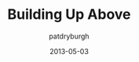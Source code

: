 ---
layout: post
author: patdryburgh
title: Building Up Above
url_title: building-up-above
date: 2013-05-03
old_entry_id: 575
photo: http://farm9.staticflickr.com/8274/8704288414_96fb3b8b61_b.jpg
flickr-link: http://www.flickr.com/photos/patdryburgh/8704288414/
---